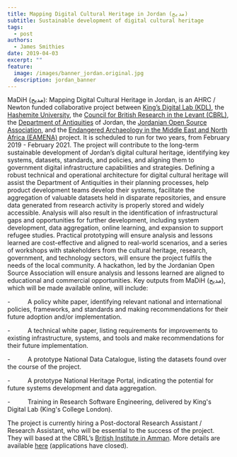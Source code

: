 ```yaml
---
title: Mapping Digital Cultural Heritage in Jordan (مديح)
subtitle: Sustainable development of digital cultural heritage
tags:
  - post
authors:
  - James Smithies
date: 2019-04-03
excerpt: ""
feature:
  image: /images/banner_jordan.original.jpg
  description: jordan_banner
---
```


MaDiH (مديح): Mapping Digital Cultural Heritage in Jordan, is an AHRC / Newton funded collaborative project between [King’s Digital Lab (KDL)](http://kdl.kcl.ac.uk), the [Hashemite University](https://hu.edu.jo/), the [Council for British Research in the Levant (CBRL)](http://cbrl.ac.uk), the [Department of Antiquities](http://doa.gov.jo/en/) of Jordan, the [Jordanian Open Source Association](https://opencollective.com/josa), and the [Endangered Archaeology in the Middle East and North Africa (EAMENA)](http://eamena.arch.ox.ac.uk/) project. It is scheduled to run for two years, from February 2019 - February 2021. The project will contribute to the long-term sustainable development of Jordan’s digital cultural heritage, identifying key systems, datasets, standards, and policies, and aligning them to government digital infrastructure capabilities and strategies. Defining a robust technical and operational architecture for digital cultural heritage will assist the Department of Antiquities in their planning processes, help product development teams develop their systems, facilitate the aggregation of valuable datasets held in disparate repositories, and ensure data generated from research activity is properly stored and widely accessible. Analysis will also result in the identification of infrastructural gaps and opportunities for further development, including system development, data aggregation, online learning, and expansion to support refugee studies. Practical prototyping will ensure analysis and lessons learned are cost-effective and aligned to real-world scenarios, and a series of workshops with stakeholders from the cultural heritage, research, government, and technology sectors, will ensure the project fulfils the needs of the local community. A hackathon, led by the Jordanian Open Source Association will ensure analysis and lessons learned are aligned to educational and commercial opportunities. Key outputs from MaDiH (مديح), which will be made available online, will include:

\-          A policy white paper, identifying relevant national and international policies, frameworks, and standards and making recommendations for their future adoption and/or implementation.

\-          A technical white paper, listing requirements for improvements to existing infrastructure, systems, and tools and make recommendations for their future implementation.

\-          A prototype National Data Catalogue, listing the datasets found over the course of the project.

\-          A prototype National Heritage Portal, indicating the potential for future systems development and data aggregation.

\-          Training in Research Software Engineering, delivered by King's Digital Lab (King's College London).

The project is currently hiring a Post-doctoral Research Assistant / Research Assistant, who will be essential to the success of the project. They will based at the CBRL’s [British Institute in Amman](http://cbrl.ac.uk/british-Institute-amman). More details are available [here](http://cbrl.ac.uk/opportunities/item/name/mapping-digital-cultural-heritage-in-jordan-madih-mdyh-post-doctoral-research-assistant-research-assistant) (applications have closed).
